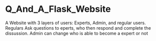 # Q_And_A_Flask_Website
A Website with 3 layers of users: Experts, Admin, and regular users. Regulars Ask questions to eperts, who then respond and complete the dissussion. Admin can change who is able to become a expert or not
